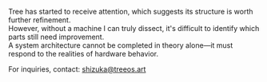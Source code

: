 Tree has started to receive attention, which suggests its structure is worth further refinement.  
However, without a machine I can truly dissect, it's difficult to identify which parts still need improvement.  
A system architecture cannot be completed in theory alone—it must respond to the realities of hardware behavior.

For inquiries, contact: shizuka@treeos.art
